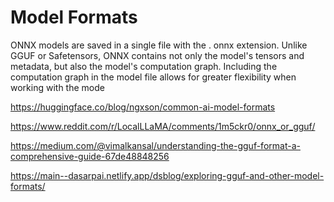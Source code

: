 # Model Formats

ONNX models are saved in a single file with the . onnx extension. Unlike GGUF or Safetensors, ONNX contains not only the model's tensors and metadata, but also the model's computation graph. Including the computation graph in the model file allows for greater flexibility when working with the mode

https://huggingface.co/blog/ngxson/common-ai-model-formats

https://www.reddit.com/r/LocalLLaMA/comments/1m5ckr0/onnx_or_gguf/

https://medium.com/@vimalkansal/understanding-the-gguf-format-a-comprehensive-guide-67de48848256

https://main--dasarpai.netlify.app/dsblog/exploring-gguf-and-other-model-formats/

